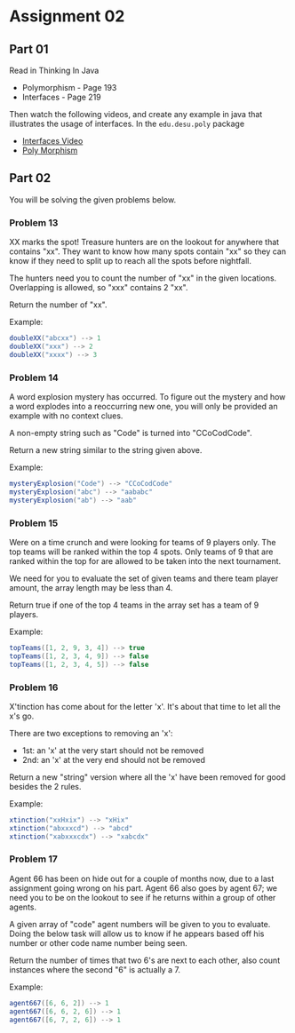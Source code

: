 # Assignment 02
## Part 01
Read in Thinking In Java

* Polymorphism - Page 193
* Interfaces   - Page 219

Then watch the following videos, and create any example in java that illustrates the usage of interfaces. In the `edu.desu.poly` package

* [Interfaces Video](https://www.youtube.com/watch?v=GhslBwrRsnw)
* [Poly Morphism](https://www.youtube.com/watch?v=2hkngtWLGvE&t=6s)


## Part 02
You will be solving the given problems below.

### Problem 13
XX marks the spot! Treasure hunters are on the lookout for anywhere that contains "xx".
They want to know how many spots contain "xx" so they can know if they need to split up to reach all
the spots before nightfall.

The hunters need you to count the number of "xx" in the given locations. Overlapping is allowed, so
"xxx" contains 2 "xx".

Return the number of "xx".

Example:
```java
doubleXX("abcxx") --> 1
doubleXX("xxx") --> 2
doubleXX("xxxx") --> 3
```
### Problem 14
A word explosion mystery has occurred. To figure out the mystery and how a word explodes into a reoccurring new one,
you will only be provided an example with no context clues.

A non-empty string such as "Code" is turned into "CCoCodCode".

Return a new string similar to the string given above.

Example:
```java
mysteryExplosion("Code") --> "CCoCodCode"
mysteryExplosion("abc") --> "aababc"
mysteryExplosion("ab") --> "aab"
```
### Problem 15
Were on a time crunch and were looking for teams of 9 players only. The top teams will be ranked within the top 4 spots.
Only teams of 9 that are ranked within the top for are allowed to be taken into the next tournament.

We need for you to evaluate the set of given teams and there team player amount, the array length may be less than 4.

Return true if one of the top 4 teams in the array set has a team of 9 players.

Example:
```java
topTeams([1, 2, 9, 3, 4]) --> true
topTeams([1, 2, 3, 4, 9]) --> false
topTeams([1, 2, 3, 4, 5]) --> false
```
### Problem 16
X'tinction has come about for the letter 'x'. It's about that time to let all the x's go.

There are two exceptions to removing an 'x':

- 1st: an 'x' at the very start should not be removed
- 2nd: an 'x' at the very end should not be removed

Return a new "string" version where all the 'x' have been removed for good besides the 2 rules.

Example:
```java
xtinction("xxHxix") --> "xHix"
xtinction("abxxxcd") --> "abcd"
xtinction("xabxxxcdx") --> "xabcdx"
```
### Problem 17
Agent 66 has been on hide out for a couple of months now, due to a last assignment going wrong on his part.
Agent 66 also goes by agent 67; we need you to be on the lookout to see if he returns within a group of other agents.

A given array of "code" agent numbers will be given to you to evaluate. Doing the below task will allow us to know
if he appears based off his number or other code name number being seen.

Return the number of times that two 6's are next to each other, also count instances where the second "6" is actually a 7.

Example:
```java
agent667([6, 6, 2]) --> 1
agent667([6, 6, 2, 6]) --> 1
agent667([6, 7, 2, 6]) --> 1
```